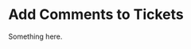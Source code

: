 [title]: # (Add Comments to Tickets)
[tags]: # (XXX)
[priority]: # (6136)
# Add Comments to Tickets
Something here.

